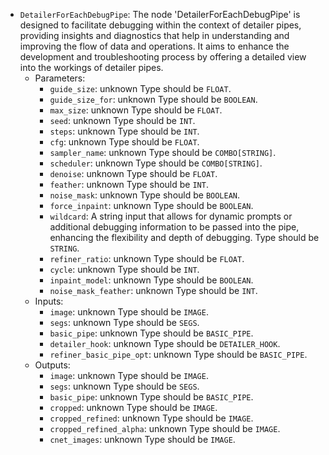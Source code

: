 - `DetailerForEachDebugPipe`: The node 'DetailerForEachDebugPipe' is designed to facilitate debugging within the context of detailer pipes, providing insights and diagnostics that help in understanding and improving the flow of data and operations. It aims to enhance the development and troubleshooting process by offering a detailed view into the workings of detailer pipes.
    - Parameters:
        - `guide_size`: unknown Type should be `FLOAT`.
        - `guide_size_for`: unknown Type should be `BOOLEAN`.
        - `max_size`: unknown Type should be `FLOAT`.
        - `seed`: unknown Type should be `INT`.
        - `steps`: unknown Type should be `INT`.
        - `cfg`: unknown Type should be `FLOAT`.
        - `sampler_name`: unknown Type should be `COMBO[STRING]`.
        - `scheduler`: unknown Type should be `COMBO[STRING]`.
        - `denoise`: unknown Type should be `FLOAT`.
        - `feather`: unknown Type should be `INT`.
        - `noise_mask`: unknown Type should be `BOOLEAN`.
        - `force_inpaint`: unknown Type should be `BOOLEAN`.
        - `wildcard`: A string input that allows for dynamic prompts or additional debugging information to be passed into the pipe, enhancing the flexibility and depth of debugging. Type should be `STRING`.
        - `refiner_ratio`: unknown Type should be `FLOAT`.
        - `cycle`: unknown Type should be `INT`.
        - `inpaint_model`: unknown Type should be `BOOLEAN`.
        - `noise_mask_feather`: unknown Type should be `INT`.
    - Inputs:
        - `image`: unknown Type should be `IMAGE`.
        - `segs`: unknown Type should be `SEGS`.
        - `basic_pipe`: unknown Type should be `BASIC_PIPE`.
        - `detailer_hook`: unknown Type should be `DETAILER_HOOK`.
        - `refiner_basic_pipe_opt`: unknown Type should be `BASIC_PIPE`.
    - Outputs:
        - `image`: unknown Type should be `IMAGE`.
        - `segs`: unknown Type should be `SEGS`.
        - `basic_pipe`: unknown Type should be `BASIC_PIPE`.
        - `cropped`: unknown Type should be `IMAGE`.
        - `cropped_refined`: unknown Type should be `IMAGE`.
        - `cropped_refined_alpha`: unknown Type should be `IMAGE`.
        - `cnet_images`: unknown Type should be `IMAGE`.
